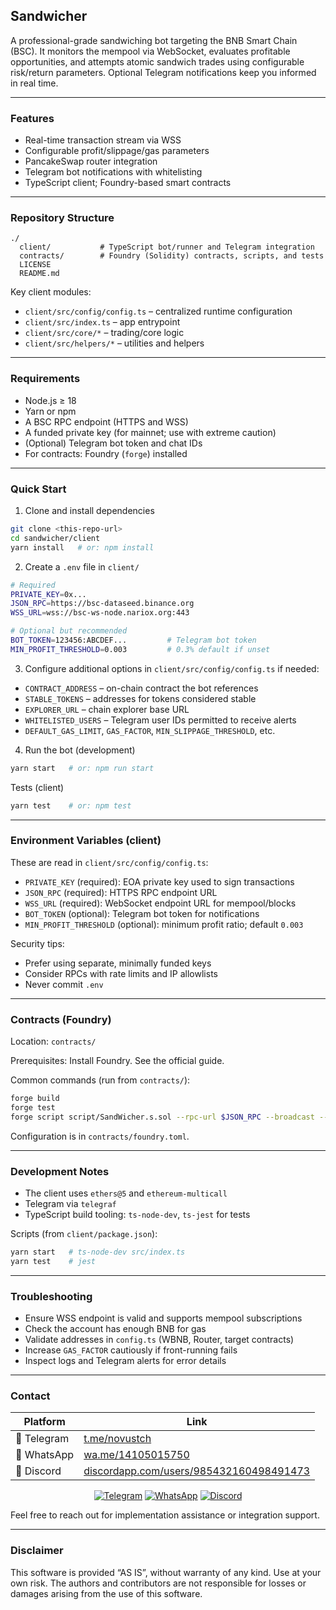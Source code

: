 ## Sandwicher

A professional-grade sandwiching bot targeting the BNB Smart Chain (BSC). It monitors the mempool via WebSocket, evaluates profitable opportunities, and attempts atomic sandwich trades using configurable risk/return parameters. Optional Telegram notifications keep you informed in real time.

---

### Features
- Real-time transaction stream via WSS
- Configurable profit/slippage/gas parameters
- PancakeSwap router integration
- Telegram bot notifications with whitelisting
- TypeScript client; Foundry-based smart contracts

---

### Repository Structure
```
./
  client/           # TypeScript bot/runner and Telegram integration
  contracts/        # Foundry (Solidity) contracts, scripts, and tests
  LICENSE
  README.md
```

Key client modules:
- `client/src/config/config.ts` – centralized runtime configuration
- `client/src/index.ts` – app entrypoint
- `client/src/core/*` – trading/core logic
- `client/src/helpers/*` – utilities and helpers

---

### Requirements
- Node.js ≥ 18
- Yarn or npm
- A BSC RPC endpoint (HTTPS and WSS)
- A funded private key (for mainnet; use with extreme caution)
- (Optional) Telegram bot token and chat IDs
- For contracts: Foundry (`forge`) installed

---

### Quick Start
1) Clone and install dependencies
```bash
git clone <this-repo-url>
cd sandwicher/client
yarn install   # or: npm install
```

2) Create a `.env` file in `client/`
```bash
# Required
PRIVATE_KEY=0x...
JSON_RPC=https://bsc-dataseed.binance.org
WSS_URL=wss://bsc-ws-node.nariox.org:443

# Optional but recommended
BOT_TOKEN=123456:ABCDEF...         # Telegram bot token
MIN_PROFIT_THRESHOLD=0.003         # 0.3% default if unset
```

3) Configure additional options in `client/src/config/config.ts` if needed:
- `CONTRACT_ADDRESS` – on-chain contract the bot references
- `STABLE_TOKENS` – addresses for tokens considered stable
- `EXPLORER_URL` – chain explorer base URL
- `WHITELISTED_USERS` – Telegram user IDs permitted to receive alerts
- `DEFAULT_GAS_LIMIT`, `GAS_FACTOR`, `MIN_SLIPPAGE_THRESHOLD`, etc.

4) Run the bot (development)
```bash
yarn start   # or: npm run start
```

Tests (client)
```bash
yarn test    # or: npm test
```

---

### Environment Variables (client)
These are read in `client/src/config/config.ts`:
- `PRIVATE_KEY` (required): EOA private key used to sign transactions
- `JSON_RPC` (required): HTTPS RPC endpoint URL
- `WSS_URL` (required): WebSocket endpoint URL for mempool/blocks
- `BOT_TOKEN` (optional): Telegram bot token for notifications
- `MIN_PROFIT_THRESHOLD` (optional): minimum profit ratio; default `0.003`

Security tips:
- Prefer using separate, minimally funded keys
- Consider RPCs with rate limits and IP allowlists
- Never commit `.env`

---

### Contracts (Foundry)
Location: `contracts/`

Prerequisites: Install Foundry. See the official guide.

Common commands (run from `contracts/`):
```bash
forge build
forge test
forge script script/SandWicher.s.sol --rpc-url $JSON_RPC --broadcast --private-key $PRIVATE_KEY
```

Configuration is in `contracts/foundry.toml`.

---

### Development Notes
- The client uses `ethers@5` and `ethereum-multicall`
- Telegram via `telegraf`
- TypeScript build tooling: `ts-node-dev`, `ts-jest` for tests

Scripts (from `client/package.json`):
```bash
yarn start   # ts-node-dev src/index.ts
yarn test    # jest
```

---

### Troubleshooting
- Ensure WSS endpoint is valid and supports mempool subscriptions
- Check the account has enough BNB for gas
- Validate addresses in `config.ts` (WBNB, Router, target contracts)
- Increase `GAS_FACTOR` cautiously if front-running fails
- Inspect logs and Telegram alerts for error details

---

### Contact

| Platform | Link |
|----------|------|
| 📱 Telegram | [t.me/novustch](https://t.me/novustch) |
| 📲 WhatsApp | [wa.me/14105015750](https://wa.me/14105015750) |
| 💬 Discord | [discordapp.com/users/985432160498491473](https://discordapp.com/users/985432160498491473)

<div align="center">
    <a href="https://t.me/novustch" target="_blank"><img alt="Telegram"
        src="https://img.shields.io/badge/Telegram-26A5E4?style=for-the-badge&logo=telegram&logoColor=white"/></a>
    <a href="https://wa.me/14105015750" target="_blank"><img alt="WhatsApp"
        src="https://img.shields.io/badge/WhatsApp-25D366?style=for-the-badge&logo=whatsapp&logoColor=white"/></a>
    <a href="https://discordapp.com/users/985432160498491473" target="_blank"><img alt="Discord"
        src="https://img.shields.io/badge/Discord-7289DA?style=for-the-badge&logo=discord&logoColor=white"/></a>
</div>

Feel free to reach out for implementation assistance or integration support.

---

### Disclaimer
This software is provided “AS IS”, without warranty of any kind. Use at your own risk. The authors and contributors are not responsible for losses or damages arising from the use of this software.

